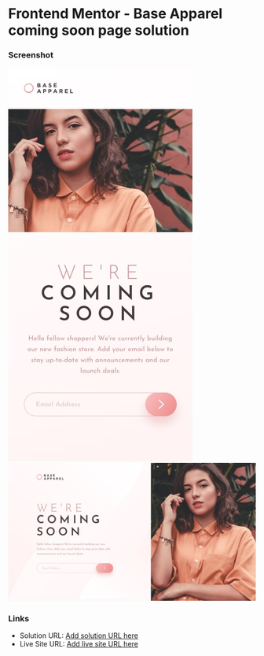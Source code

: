 # Frontend Mentor - Base Apparel coming soon page solution

### Screenshot

![](./design/mobile-design.jpg)
![](./design/desktop-design.jpg)


### Links

- Solution URL: [Add solution URL here](https://your-solution-url.com)
- Live Site URL: [Add live site URL here](https://your-live-site-url.com)



